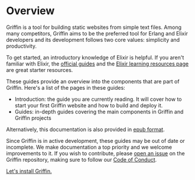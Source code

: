 # Overview

Griffin is a tool for building static websites from simple text files. Among many competitors, Griffin aims to be the preferred tool for Erlang and Elixir developers and its development follows two core values: simplicity and productivity.

To get started, an introductory knowledge of Elixir is helpful. If you aren't familiar with Elixir, the [official guides](https://elixir-lang.org/getting-started/introduction.html) and the [Elixir learning resources page](https://elixir-lang.org/learning.html) are great starter resources.

These guides provide an overview into the components that are part of Griffin. Here's a list of the pages in these guides:

- Introduction: the guide you are currently reading. It will cover how to start your first Griffin website and how to build and deploy it.
- Guides: in-depth guides covering the main components in Griffin and Griffin projects

<!-- ## Sites built with Griffin
- one
- two
- three -->

Alternatively, this documentation is also provided in [epub format](Griffin.epub).

Since Griffin is in active development, these guides may be out of date or incomplete. We make documentation a top priority and we welcome improvements to it. If you wish to contribute, please [open an issue](https://github.com/elixir-griffin/griffin/issues/new) on the Griffin repository, making sure to follow our [Code of Conduct](https://github.com/elixir-griffin/griffin/blob/main/CODE_OF_CONDUCT.md).

[Let's install Griffin.](installation.html)